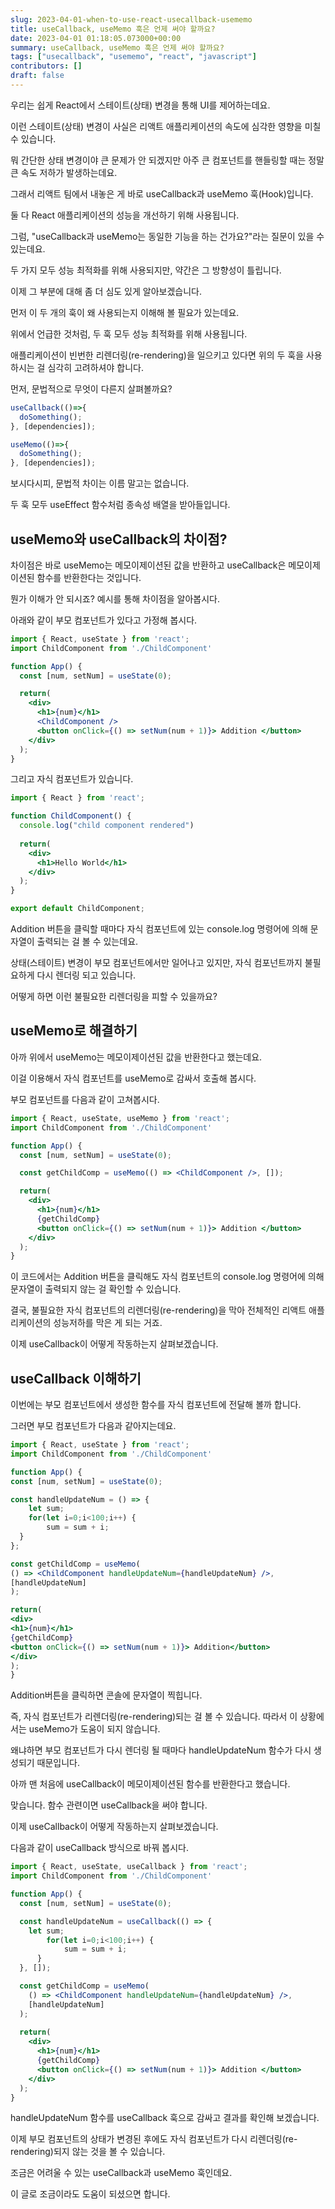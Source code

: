 ```yaml
---
slug: 2023-04-01-when-to-use-react-usecallback-usememo
title: useCallback, useMemo 훅은 언제 써야 할까요?
date: 2023-04-01 01:18:05.073000+00:00
summary: useCallback, useMemo 훅은 언제 써야 할까요?
tags: ["usecallback", "usememo", "react", "javascript"]
contributors: []
draft: false
---
```


우리는 쉽게 React에서 스테이트(상태) 변경을 통해 UI를 제어하는데요.

이런 스테이트(상태) 변경이 사실은 리액트 애플리케이션의 속도에 심각한 영향을 미칠 수 있습니다.

뭐 간단한 상태 변경이야 큰 문제가 안 되겠지만 아주 큰 컴포넌트를 핸들링할 때는 정말 큰 속도 저하가 발생하는데요.

그래서 리액트 팀에서 내놓은 게 바로 useCallback과 useMemo 훅(Hook)입니다.

둘 다 React 애플리케이션의 성능을 개선하기 위해 사용됩니다.

그럼, "useCallback과 useMemo는 동일한 기능을 하는 건가요?"라는 질문이 있을 수 있는데요.

두 가지 모두 성능 최적화를 위해 사용되지만, 약간은 그 방향성이 틀립니다.

이제 그 부분에 대해 좀 더 심도 있게 알아보겠습니다.

먼저 이 두 개의 훅이 왜 사용되는지 이해해 볼 필요가 있는데요.

위에서 언급한 것처럼, 두 훅 모두 성능 최적화를 위해 사용됩니다.

애플리케이션이 빈번한 리렌더링(re-rendering)을 일으키고 있다면 위의 두 훅을 사용하시는 걸 심각히 고려하셔야 합니다.

먼저, 문법적으로 무엇이 다른지 살펴볼까요?

```jsx
useCallback(()=>{
  doSomething();
}, [dependencies]);

useMemo(()=>{
  doSomething();
}, [dependencies]);
```

보시다시피, 문법적 차이는 이름 말고는 없습니다.

두 훅 모두 useEffect 함수처럼 종속성 배열을 받아들입니다.

## useMemo와 useCallback의 차이점?

차이점은 바로 useMemo는 메모이제이션된 값을 반환하고 useCallback은 메모이제이션된 함수를 반환한다는 것입니다.

뭔가 이해가 안 되시죠? 예시를 통해 차이점을 알아봅시다.

아래와 같이 부모 컴포넌트가 있다고 가정해 봅시다.

```jsx
import { React, useState } from 'react';
import ChildComponent from './ChildComponent'

function App() {
  const [num, setNum] = useState(0);

  return(
    <div>
      <h1>{num}</h1>
      <ChildComponent />
      <button onClick={() => setNum(num + 1)}> Addition </button>
    </div>
  );
}
```

그리고 자식 컴포넌트가 있습니다.

```jsx
import { React } from 'react';

function ChildComponent() {
  console.log("child component rendered")
  
  return(
    <div>
      <h1>Hello World</h1>
    </div>
  );
}

export default ChildComponent;
```

Addition 버튼을 클릭할 때마다 자식 컴포넌트에 있는 console.log 명령어에 의해 문자열이 출력되는 걸 볼 수 있는데요.

상태(스테이트) 변경이 부모 컴포넌트에서만 일어나고 있지만, 자식 컴포넌트까지 불필요하게 다시 렌더링 되고 있습니다.

어떻게 하면 이런 불필요한 리렌더링을 피할 수 있을까요?

## useMemo로 해결하기

아까 위에서 useMemo는 메모이제이션된 값을 반환한다고 했는데요.

이걸 이용해서 자식 컴포넌트를 useMemo로 감싸서 호출해 봅시다.

부모 컴포넌트를 다음과 같이 고쳐봅시다.

```jsx
import { React, useState, useMemo } from 'react';
import ChildComponent from './ChildComponent'

function App() {
  const [num, setNum] = useState(0);

  const getChildComp = useMemo(() => <ChildComponent />, []);

  return(
    <div>
      <h1>{num}</h1>
      {getChildComp}
      <button onClick={() => setNum(num + 1)}> Addition </button>
    </div>
  );
}
```

이 코드에서는 Addition 버튼을 클릭해도 자식 컴포넌트의 console.log 명령어에 의해 문자열이 출력되지 않는 걸 확인할 수 있습니다.

결국, 불필요한 자식 컴포넌트의 리렌더링(re-rendering)을 막아 전체적인 리액트 애플리케이션의 성능저하를 막은 게 되는 거죠.

이제 useCallback이 어떻게 작동하는지 살펴보겠습니다.

## useCallback 이해하기

이번에는 부모 컴포넌트에서 생성한 함수를 자식 컴포넌트에 전달해 볼까 합니다.

그러면 부모 컴포넌트가 다음과 같아지는데요.

```jsx
import { React, useState } from 'react';
import ChildComponent from './ChildComponent'

function App() {
const [num, setNum] = useState(0);

const handleUpdateNum = () => {
	let sum;	
	for(let i=0;i<100;i++) {
		sum = sum + i;
  }	
};

const getChildComp = useMemo(
() => <ChildComponent handleUpdateNum={handleUpdateNum} />,
[handleUpdateNum]
);

return(
<div>
<h1>{num}</h1>
{getChildComp}
<button onClick={() => setNum(num + 1)}> Addition</button>
</div>
);
}
```

Addition버튼을 클릭하면 콘솔에 문자열이 찍힙니다.

즉, 자식 컴포넌트가 리렌더링(re-rendering)되는 걸 볼 수 있습니다. 따라서 이 상황에서는 useMemo가 도움이 되지 않습니다.

왜냐하면 부모 컴포넌트가 다시 렌더링 될 때마다 handleUpdateNum 함수가 다시 생성되기 때문입니다.

아까 맨 처음에 useCallback이 메모이제이션된 함수를 반환한다고 했습니다.

맞습니다. 함수 관련이면 useCallback을 써야 합니다.

이제 useCallback이 어떻게 작동하는지 살펴보겠습니다.

다음과 같이 useCallback 방식으로 바꿔 봅시다.

```jsx
import { React, useState, useCallback } from 'react';
import ChildComponent from './ChildComponent'

function App() {
  const [num, setNum] = useState(0);

  const handleUpdateNum = useCallback(() => {
    let sum;	
		for(let i=0;i<100;i++) {
			sum = sum + i;
	  }	
  }, []);

  const getChildComp = useMemo(
    () => <ChildComponent handleUpdateNum={handleUpdateNum} />,
    [handleUpdateNum]
  );
  
  return(
    <div>
      <h1>{num}</h1>
      {getChildComp}
      <button onClick={() => setNum(num + 1)}> Addition </button>
    </div>
  );
}
```

handleUpdateNum 함수를 useCallback 훅으로 감싸고 결과를 확인해 보겠습니다. 

이제 부모 컴포넌트의 상태가 변경된 후에도 자식 컴포넌트가 다시 리렌더링(re-rendering)되지 않는 것을 볼 수 있습니다.

조금은 어려울 수 있는 useCallback과 useMemo 훅인데요.

이 글로 조금이라도 도움이 되셨으면 합니다.